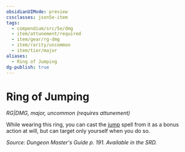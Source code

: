 ```yaml
---
obsidianUIMode: preview
cssclasses: json5e-item
tags:
  - compendium/src/5e/dmg
  - item/attunement/required
  - item/gear/rg-dmg
  - item/rarity/uncommon
  - item/tier/major
aliases:
  - Ring of Jumping
dg-publish: true
---
```

# Ring of Jumping
*RG|DMG, major, uncommon (requires attunement)*  


While wearing this ring, you can cast the [jump](/Admin/CLI/spells/jump.md) spell from it as a bonus action at will, but can target only yourself when you do so.

*Source: Dungeon Master's Guide p. 191. Available in the SRD.*